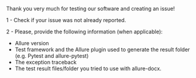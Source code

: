 Thank you very much for testing our software and creating an issue!

1 - Check if your issue was not already reported.

2 - Please, provide the following information (when applicable):

- Allure version
- Test framework and the Allure plugin used to generate the result folder (e.g. Pytest and allure-pytest)
- The exception traceback
- The test result files/folder you tried to use with allure-docx.
